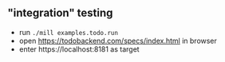 
## "integration" testing

- run `./mill examples.todo.run`
- open https://todobackend.com/specs/index.html in browser
- enter https://localhost:8181 as target



